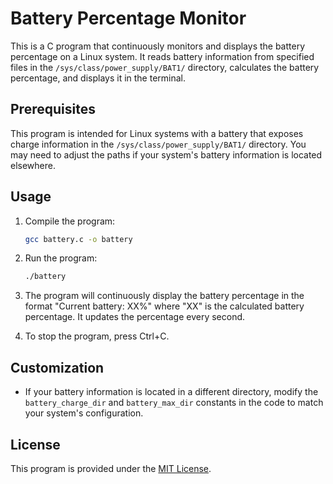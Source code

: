 # Battery Percentage Monitor

This is a C program that continuously monitors and displays the battery percentage on a Linux system. It reads battery information from specified files in the `/sys/class/power_supply/BAT1/` directory, calculates the battery percentage, and displays it in the terminal.

## Prerequisites

This program is intended for Linux systems with a battery that exposes charge information in the `/sys/class/power_supply/BAT1/` directory. You may need to adjust the paths if your system's battery information is located elsewhere.

## Usage

1. Compile the program:
   ```bash
   gcc battery.c -o battery
   ```

2. Run the program:
   ```bash
   ./battery
   ```

3. The program will continuously display the battery percentage in the format "Current battery: XX%" where "XX" is the calculated battery percentage. It updates the percentage every second.

4. To stop the program, press Ctrl+C.

## Customization

- If your battery information is located in a different directory, modify the `battery_charge_dir` and `battery_max_dir` constants in the code to match your system's configuration.

## License

This program is provided under the [MIT License](LICENSE).
